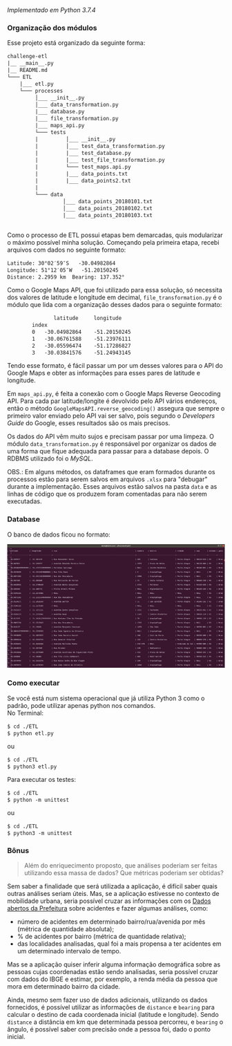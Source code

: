 *Implementado em Python 3.7.4*


### Organização dos módulos
  
Esse projeto está organizado da seguinte forma:
  
```
challenge-etl  
|__ __main__.py
|__ README.md  
└─── ETL  
    |___ etl.py    
    └─── processes  
         │___ __init__.py  
         │___ data_transformation.py  
         |___ database.py  
         |___ file_transformation.py  
         |___ maps_api.py
         └─── tests  
         |         │___ __init__.py  
         |         │___ test_data_transformation.py  
         |         |___ test_database.py  
         |         |___ test_file_transformation.py  
         |         └─── test_maps.api.py
         |         |___ data_points.txt
         |         |___ data_points2.txt
         |
         └─── data  
                  │___ data_points_20180101.txt 
                  │___ data_points_20180102.txt  
                  |___ data_points_20180103.txt    
 
```  
Como o processo de ETL possui etapas bem demarcadas, quis modularizar o máximo possível minha solução.
Começando pela primeira etapa, recebi arquivos com dados no seguinte formato:

```
Latitude: 30°02′59″S   -30.04982864
Longitude: 51°12′05″W   -51.20150245
Distance: 2.2959 km  Bearing: 137.352°
```
  
Como o Google Maps API, que foi utilizado para essa solução, só necessita dos valores de latitude e longitude em decimal,
`file_transformation.py` é o módulo que lida com a organização desses dados para o seguinte formato:

```
	           latitude 	longitude
        index
        0 	-30.04982864 	-51.20150245
        1 	-30.06761588 	-51.23976111
        2 	-30.05596474 	-51.17286827
        3 	-30.03841576 	-51.24943145
```
Tendo esse formato, é fácil passar um por um desses valores para o API do Google Maps e obter as informações para esses 
pares de latitude e longitude.
  
Em `maps_api.py`, é feita a conexão com o Google Maps Reverse Geocoding API. Para cada par latitude/longite é devolvido 
pelo API vários endereços, então o método `GoogleMapsAPI.reverse_geocoding()` assegura que sempre
o primeiro valor enviado pelo API vai ser salvo, pois segundo o *Developers Guide* do Google, esses resultados são os mais precisos.
   
Os dados do API vêm muito sujos e precisam passar por uma limpeza. O módulo `data_transformation.py` é responsável por
organizar os dados de uma forma que fique adequada para passar para a database depois. O RDBMS utilizado foi o *MySQL*.
  
OBS.: Em alguns métodos, os dataframes que eram formados durante os processos estão para serem salvos em arquivos `.xlsx` para 
"debugar" durante a implementação. Esses arquivos estão salvos na pasta `data` e as linhas de código que os produzem foram
comentadas para não serem executadas.  
 
 
### Database

O banco de dados ficou no formato:
  
![screnshot_db](mysql_locations_db.png)


### Como executar 

Se você está num sistema operacional que já utiliza Python 3 como o padrão, pode utilizar apenas python nos comandos.  
No Terminal:  
  
```
$ cd ./ETL
$ python etl.py
```

ou

```
$ cd ./ETL
$ python3 etl.py
```

Para executar os testes:

```
$ cd ./ETL
$ python -m unittest
```

ou

```
$ cd ./ETL
$ python3 -m unittest
```


### Bônus

> Além do enriquecimento proposto, que análises poderiam ser feitas utilizando essa massa de dados? Que métricas poderiam ser obtidas?  
  
Sem saber a finalidade que será utilizada a aplicação, é difícil saber quais outras análises seriam úteis.
Mas, se a aplicação estivesse no contexto de mobilidade urbana, seria possível cruzar as informações com os
[Dados abertos da Prefeitura](http://datapoa.com.br/group/mobilidade) sobre acidentes e fazer algumas análises, como:
- número de acidentes em determinado bairro/rua/avenida por mês (métrica de quantidade absoluta);
- % de acidentes por bairro (métrica de quantidade relativa);
- das localidades analisadas, qual foi a mais propensa a ter acidentes em um determinado intervalo de tempo.
 
Mas se a aplicação quiser inferir alguma informação demográfica sobre as pessoas cujas coordenadas estão sendo analisadas,
seria possível cruzar com dados do IBGE e estimar, por exemplo, a renda média da pessoa que mora em determinado bairro da 
cidade.
  
Ainda, mesmo sem fazer uso de dados adicionais, utilizando os dados fornecidos, é possível utilizar as informações de `distance` e
`bearing` para calcular o destino de cada coordenada inicial (latitude e longitude). Sendo `distance` a distância em km que 
determinada pessoa percorreu, e `bearing` o ângulo, é possível saber com precisão onde a pessoa foi, dado o ponto inicial.
